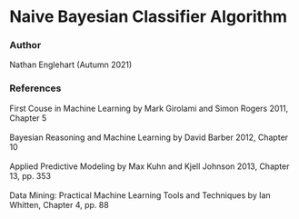 # Naive Bayesian Classifier Algorithm
### Author
Nathan Englehart (Autumn 2021)
### References
First Couse in Machine Learning by Mark Girolami and Simon Rogers 2011, Chapter 5<br><br>
Bayesian Reasoning and Machine Learning by David Barber 2012, Chapter 10<br><br>
Applied Predictive Modeling by Max Kuhn and Kjell Johnson 2013, Chapter 13, pp. 353<br><br>
Data Mining: Practical Machine Learning Tools and Techniques by Ian Whitten, Chapter 4, pp. 88
